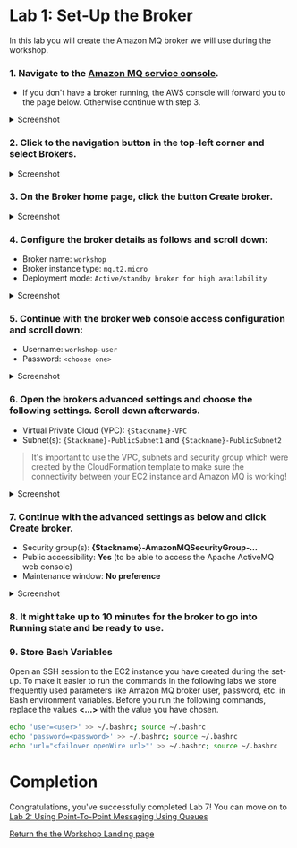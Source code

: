 # Lab 1: Set-Up the Broker

In this lab you will create the Amazon MQ broker we will use during the workshop.

### 1. Navigate to the [Amazon MQ service console](https://console.aws.amazon.com/amazon-mq).

* If you don't have a broker running, the AWS console will forward you to the page below. Otherwise continue with step 3.

<details><summary>Screenshot</summary><p>

![Amazon MQ workshop Lab 1 step 1](/images/broker-set-up-Step1.png)

</p></details><p/>

### 2. Click to the navigation button in the top-left corner and select **Brokers**.

<details><summary>Screenshot</summary><p>

![Amazon MQ workshop Lab 1 step 2](/images/broker-set-up-Step2.png)

</p></details><p/>

### 3. On the Broker home page, click the button **Create broker**.

<details><summary>Screenshot</summary><p>

![Amazon MQ workshop Lab 1 step 3](/images/broker-set-up-Step3.png)

</p></details><p/>


### 4. Configure the broker details as follows and scroll down:

* Broker name: `workshop`
* Broker instance type: `mq.t2.micro`
* Deployment mode: `Active/standby broker for high availability`

<details><summary>Screenshot</summary><p>

![Amazon MQ workshop Lab 1 step 4](/images/broker-set-up-Step4.png)

</p></details><p/>

### 5. Continue with the broker web console access configuration and scroll down:

* Username: `workshop-user`
* Password: `<choose one>`

<details><summary>Screenshot</summary><p>

![Amazon MQ workshop Lab 1 step 5](/images/broker-set-up-Step5.png)

</p></details><p/>

### 6. Open the brokers advanced settings and choose the following settings. Scroll down afterwards.

* Virtual Private Cloud (VPC): `{Stackname}-VPC`
* Subnet(s): `{Stackname}-PublicSubnet1` and `{Stackname}-PublicSubnet2`

> It's important to use the VPC, subnets and security group which were created by the CloudFormation template to make sure the connectivity between your EC2 instance and Amazon MQ is working!

<details><summary>Screenshot</summary><p>

![Amazon MQ workshop Lab 1 step 6](/images/broker-set-up-Step6.png)

</p></details><p/>

### 7. Continue with the advanced settings as below and click **Create broker**.

* Security group(s): **{Stackname}-AmazonMQSecurityGroup-...**
* Public accessibility: **Yes** (to be able to access the Apache ActiveMQ web console)
* Maintenance window: **No preference**

<details><summary>Screenshot</summary><p>

![Amazon MQ workshop Lab 1 step 7](/images/broker-set-up-Step7.png)

</p></details><p/>


### 8. It might take up to 10 minutes for the broker to go into **Running** state and be ready to use.

### 9. Store Bash Variables

Open an SSH session to the EC2 instance you have created during the set-up. To make it easier to run the commands in the following labs we store frequently used parameters like Amazon MQ broker user, password, etc. in Bash environment variables. Before you run the following commands, replace the values **<...>** with the value you have chosen.

``` bash
echo 'user=<user>' >> ~/.bashrc; source ~/.bashrc
echo 'password=<password>' >> ~/.bashrc; source ~/.bashrc
echo 'url="<failover openWire url>"' >> ~/.bashrc; source ~/.bashrc
```

# Completion

Congratulations, you've successfully completed Lab 7! You can move on to [Lab 2: Using Point-To-Point Messaging Using Queues](/labs/lab-2.md)

[Return the the Workshop Landing page](/README.md)